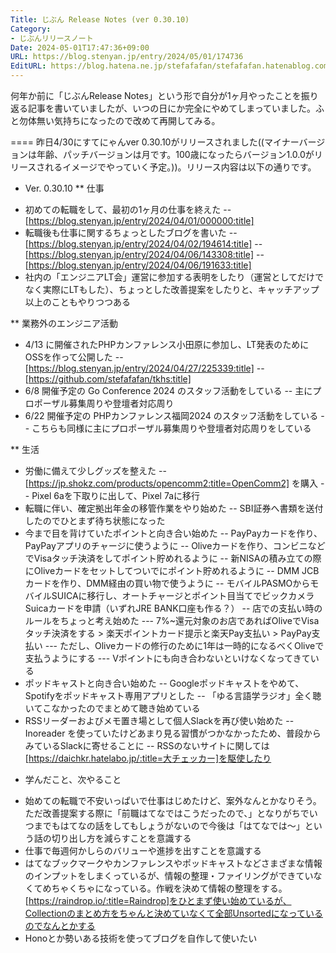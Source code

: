 ```yaml
---
Title: じぶん Release Notes (ver 0.30.10)
Category:
- じぶんリリースノート
Date: 2024-05-01T17:47:36+09:00
URL: https://blog.stenyan.jp/entry/2024/05/01/174736
EditURL: https://blog.hatena.ne.jp/stefafafan/stefafafan.hatenablog.com/atom/entry/6801883189102892283
---
```


何年か前に「じぶんRelease Notes」という形で自分が1ヶ月やったことを振り返る記事を書いていましたが、いつの日にか完全にやめてしまっていました。ふと勿体無い気持ちになったので改めて再開してみる。

====
昨日4/30にすてにゃんver 0.30.10がリリースされました((マイナーバージョンは年齢、パッチバージョンは月です。100歳になったらバージョン1.0.0がリリースされるイメージでやっていく予定。))。リリース内容は以下の通りです。

* Ver. 0.30.10
** 仕事
- 初めての転職をして、最初の1ヶ月の仕事を終えた
-- [https://blog.stenyan.jp/entry/2024/04/01/000000:title]
- 転職後も仕事に関するちょっとしたブログを書いた
-- [https://blog.stenyan.jp/entry/2024/04/02/194614:title]
-- [https://blog.stenyan.jp/entry/2024/04/06/143308:title]
-- [https://blog.stenyan.jp/entry/2024/04/06/191633:title]
- 社内の「エンジニアLT会」運営に参加する表明をしたり（運営としてだけでなく実際にLTもした）、ちょっとした改善提案をしたりと、キャッチアップ以上のこともやりつつある

** 業務外のエンジニア活動
- 4/13 に開催されたPHPカンファレンス小田原に参加し、LT発表のためにOSSを作って公開した
-- [https://blog.stenyan.jp/entry/2024/04/27/225339:title]
-- [https://github.com/stefafafan/tkhs:title]
- 6/8 開催予定の Go Conference 2024 のスタッフ活動をしている
-- 主にプロポーザル募集周りや登壇者対応周り
- 6/22 開催予定の PHPカンファレンス福岡2024 のスタッフ活動をしている
-- こちらも同様に主にプロポーザル募集周りや登壇者対応周りをしている

** 生活
- 労働に備えて少しグッズを整えた
-- [https://jp.shokz.com/products/opencomm2:title=OpenComm2] を購入
-- Pixel 6aを下取りに出して、Pixel 7aに移行
- 転職に伴い、確定拠出年金の移管作業をやり始めた
-- SBI証券へ書類を送付したのでひとまず待ち状態になった
- 今まで目を背けていたポイントと向き合い始めた
-- PayPayカードを作り、PayPayアプリのチャージに使うように
-- Oliveカードを作り、コンビニなどでVisaタッチ決済をしてポイント貯めれるように
-- 新NISAの積み立ての際にOliveカードをセットしてついでにポイント貯めれるように
-- DMM JCBカードを作り、DMM経由の買い物で使うように
-- モバイルPASMOからモバイルSUICAに移行し、オートチャージとポイント目当てでビックカメラSuicaカードを申請（いずれJRE BANK口座も作る？）
-- 店での支払い時のルールをちょっと考え始めた
--- 7%~還元対象のお店であればOliveでVisaタッチ決済をする > 楽天ポイントカード提示と楽天Pay支払い > PayPay支払い
--- ただし、Oliveカードの修行のために1年は一時的になるべくOliveで支払うようにする
--- Vポイントにも向き合わないといけなくなってきている
- ポッドキャストと向き合い始めた
-- Googleポッドキャストをやめて、Spotifyをポッドキャスト専用アプリとした
-- 「ゆる言語学ラジオ」全く聴いてこなかったのでまとめて聴き始めている
- RSSリーダーおよびメモ置き場として個人Slackを再び使い始めた
-- Inoreader を使っていたけどあまり見る習慣がつかなかったため、普段からみているSlackに寄せることに
-- RSSのないサイトに関しては[https://daichkr.hatelabo.jp/:title=大チェッカー]を駆使したり

* 学んだこと、次やること
- 始めての転職で不安いっぱいで仕事はじめたけど、案外なんとかなりそう。ただ改善提案する際に「前職はてなではこうだったので、」となりがちでいつまでもはてなの話をしてもしょうがないので今後は「はてなでは〜」という話の切り出し方を減らすことを意識する
- 仕事で毎週何かしらのバリューや進捗を出すことを意識する
- はてなブックマークやカンファレンスやポッドキャストなどさまざまな情報のインプットをしまくっているが、情報の整理・ファイリングができていなくてめちゃくちゃになっている。作戦を決めて情報の整理をする。[https://raindrop.io/:title=Raindrop]をひとまず使い始めているが、Collectionのまとめ方をちゃんと決めていなくて全部Unsortedになっているのでなんとかする
- Honoとか勢いある技術を使ってブログを自作して使いたい
